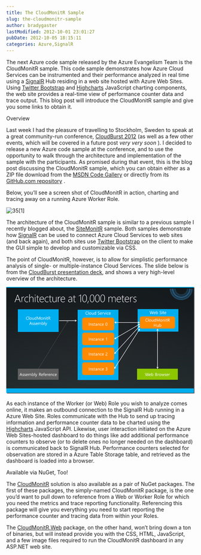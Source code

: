```yaml
---
title: The CloudMonitR Sample
slug: the-cloudmonitr-sample
author: bradygaster
lastModified: 2012-10-01 23:01:27
pubDate: 2012-10-05 18:15:11
categories: Azure,SignalR
---
```


<p>The next Azure code sample released by the Azure Evangelism Team is the CloudMonitR sample. This code sample demonstrates how Azure Cloud Services can be instrumented and their performance analyzed in real time using a
  <a href="http://signalr.net/">SignalR</a>  Hub residing in a web site hosted with Azure Web Sites. Using
  <a href="http://twitter.github.com/bootstrap/">Twitter Bootstrap</a>  and
  <a href="http://highcharts.com/">Highcharts</a>  JavaScript charting components, the web site provides a real-time view of performance counter data and trace output. This blog post will introduce the CloudMonitR sample and give you some links to obtain it. </p>
Overview
<p>Last week I had the pleasure of travelling to Stockholm, Sweden to speak at a great community-run conference,
  <a href="http://www.azureug.se/CloudBurst2012/">CloudBurst 2012</a>  (as well as a few other events, which will be covered in a future post <em>very very soon</em> ). I decided to release a new Azure code sample at the conference, and to use the opportunity to walk through the architecture and implementation
  of the sample with the participants. As promised during that event, this is the blog post discussing the CloudMonitR sample, which you can obtain either as a ZIP file download from the
  <a href="http://code.msdn.microsoft.com/CloudMonitR-6e224501">MSDN Code Gallery</a>  or directly from its
  <a href="https://github.com/WindowsAzure-Samples/CloudMonitR">GitHub.com repository</a> . </p>
<p>Below, you&#x2019;ll see a screen shot of CloudMonitR in action, charting and tracing away on a running Azure Worker Role. </p>
<p>
  <img alt="35[1]" src="media/35%5B1%5D_3.png"> </p>
<p>The architecture of the CloudMonitR sample is similar to a previous sample I recently blogged about, the
  <a href="http://www.bradygaster.com/sitemonitr">SiteMonitR</a>  sample. Both samples demonstrate how
  <a href="http://signalr.net/">SignalR</a>  can be used to connect Azure Cloud Services to web sites (and back again), and both sites use
  <a href="http://twitter.github.com/bootstrap/">Twitter Bootstrap</a>  on the client to make the GUI simple to develop and customizable via CSS. </p>
<p>The point of CloudMonitR, however, is to allow for simplistic performance analysis of single- or multiple-instance Cloud Services. The slide below is from the
  <a href="http://bradystorage.blob.core.windows.net/decks/CloudMonitR.pptx">CloudBurst presentation deck</a>, and shows a very high-level overview of the architecture. </p>
<p>
  <a href="/Media/Default/WindowsLiveWriter/TheCloudMonitRSample_DF44/CloudMonitR_4.png">
    <img alt="CloudMonitR" src="media/CloudMonitR_thumb_1.png">
  </a> 
</p>
<p>As each instance of the Worker (or Web) Role you wish to analyze comes online, it makes an outbound connection to the SignalR Hub running in a Azure Web Site. Roles communicate with the Hub to send up tracing information and performance counter data to
  be charted using the
  <a href="http://highcharts.com/">Highcharts</a>  JavaScript API. Likewise, user interaction initiated on the Azure Web Sites-hosted dashboard to do things like add additional performance counters to observe (or to delete ones no longer needed on the dashboard) is communicated back to
  SignalR Hub. Performance counters selected for observation are stored in a Azure Table Storage table, and retrieved as the dashboard is loaded into a browser. </p>
Available via NuGet, Too!
<p>The
  <a href="https://nuget.org/packages/CloudMonitR">CloudMonitR</a>  solution is also available as a pair of NuGet packages. The first of these packages, the simply-named CloudMonitR package, is the one you&#x2019;d want to pull down to reference from a Web or Worker Role for which you need the metrics and trace
  reporting functionality. Referencing this package will give you everything you need to start reporting the performance counter and tracing data from within your Roles. </p>
<p>The
  <a href="https://nuget.org/packages/CloudMonitR.Web">CloudMonitR.Web</a>  package, on the other hand, won&#x2019;t bring down a ton of binaries, but will instead provide you with the CSS, HTML, JavaScript, and a few image files required to run the CloudMonitR dashboard in any ASP.NET web site. </p>
